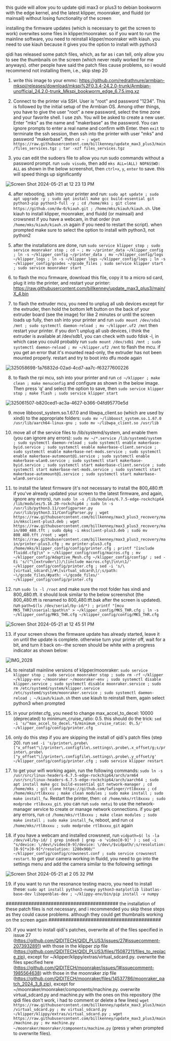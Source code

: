 this guide will allow you to update qidi max3 or plus3 to debian bookworm with the edge kernel, and the latest klipper, moonraker, and fluidd (or mainsail) without losing functionality of the screen

installing the firmware updates (which is necessary to get the screen to work) overwites some files in klipper/moonraker. so if you want to run the mainline software, you need to reinstall klipper/moonraker with kiauh. you need to use kiauh because it gives you the option to install with python3

qidi has released some patch files, which, as far as i can tell, only allow you to see the thumbnails on the screen (which never really worked for me anyways). other people have said the patch files cause problems, so i would recommend not installing them, i.e., skip step 20

1. write this image to your emmc: https://github.com/redrathnure/armbian-mkspi/releases/download/mkspi%2F0.3.4-24.2.0-trunk/Armbian-unofficial_24.2.0-trunk_Mkspi_bookworm_edge_6.7.5.img.xz

2. Connect to the printer via SSH. User is "root" and password "1234". This is followed by the initial setup of the Armbian OS. Among other things, you have to give the user "root" a new password, select the time zone and your favorite shell. I use zsh. You will be asked to create a new user. Enter "mks" as the name and "makerbase" as the password. You can ignore prompts to enter a real name and confirm with Enter. then `exit` to terminate the ssh session, then ssh into the printer with user "mks" and password "makerbase". then `cd ~ ; wget https://raw.githubusercontent.com/billkenney/update_max3_plus3/main/files_services.tgz ; tar -xzf files_services.tgz`

3. you can edit the sudoers file to allow you run sudo commands without a password prompt. run `sudo visudo`, then add `mks ALL=(ALL) NOPASSWD: ALL` as shown in the below screenshot, then `ctrl+x`, `y`, `enter` to save. this will speed things up significantly

![Screen Shot 2024-05-21 at 12 23 13 PM](https://github.com/billkenney/update_max3_plus3/assets/30010560/ab748b47-6701-46ed-ad33-a8aa9ad79321)

4. after rebooting, ssh into your printer and run: `sudo apt update ; sudo apt upgrade -y ; sudo apt install make gcc build-essential git python3-pip python3-full -y ; cd /home/mks ; git clone https://github.com/dw-0/kiauh.git ; /home/mks/kiauh/kiauh.sh`. Use kiauh to install klipper, moonraker, and fluidd (or mainsail) and crowsnest if you have a webcam, in that order (run `/home/mks/kiauh/kiauh.sh` again if you need to restart the script). when prompted make sure to select the option to install with python3, not python2

5. after the installations are done, run `sudo service klipper stop ; sudo service moonraker stop ; cd ~ ; mv ~/printer_data ~/klipper_config ; ln -s ~/klipper_config ~/printer_data ; mv ~/klipper_config/logs ~/klipper_logs ; ln -s ~/klipper_logs ~/klipper_config/logs ; ln -s ~/klipper_config/gcodes ~/gcode_files ; sudo service klipper start ; sudo service moonraker start`

6. to flash the mcu firmware, download this file, copy it to a micro sd card, plug it into the printer, and restart your printer: https://raw.githubusercontent.com/billkenney/update_max3_plus3/main/X_4.bin

7. to flash the extruder mcu, you need to unplug all usb devices except for the extruder, then hold the bottom left button on the back of your extruder board (see the image) for like 2 minutes or until the screen loads up fully, then ssh into your printer and run `sudo mount /dev/sda1 /mnt ; sudo systemctl daemon-reload ; mv ~/klipper.uf2 /mnt` then restart your printer. if you don't unplug all usb devices, i think the extruder is available at /dev/sdb1, you can check with sudo fdisk -l, in which case you could probably run `sudo mount /dev/sdb1 /mnt ; sudo systemctl daemon-reload ; mv ~/klipper.uf2 /mnt` to flash the mcu. if you get an error that it's mounted read-only, the extruder has not been mounted properly. restart and try to boot into dfu mode again

![325058698-1a76832d-02ad-4cd7-aa7c-f63277600226](https://github.com/billkenney/update_max3_plus3/assets/30010560/46a879b1-d77c-468d-b7ab-371fcdcf8673)

8. to flash the rpi mcu, ssh into your printer and run `cd ~/klipper ; make clean ; make menuconfig` and configure as shown in the below image. Then press 'q' and select the option to save, then `sudo service klipper stop ; make flash ; sudo service klipper start`

![325061507-b820ced1-ac3a-4627-b366-04fd95770e5d](https://github.com/billkenney/update_max3_plus3/assets/30010560/de954ba9-a158-42d0-b564-d3a71169f4bc)

9. move libboost_system.so.1.67.0 and libwpa_client.so (which are used by xindi) to the appropriate folders: `sudo mv ~/libboost_system.so.1.67.0 /usr/lib/aarch64-linux-gnu ; sudo mv ~/libwpa_client.so /usr/lib`

10. move all of the service files to /lib/systemd/system, and enable them (you can ignore any errors): `sudo mv ~/*.service /lib/systemd/system ; sudo systemctl daemon-reload ; sudo systemctl enable makerbase-byid.service ; sudo systemctl enable makerbase-client.service ; sudo systemctl enable makerbase-net-mods.service ; sudo systemctl enable makerbase-automount@1.service ; sudo systemctl enable makerbase-wlan0.service ; sudo systemctl start makerbase-byid.service ; sudo systemctl start makerbase-client.service ; sudo systemctl start makerbase-net-mods.service ; sudo systemctl start makerbase-automount@1.service ; sudo systemctl start makerbase-wlan0.service`

11. to install the latest firmware (it's not necessary to install the 800_480.tft if you've already updated your screen to the latest firmware, and again, ignore any errors), run `sudo ln -s /lib/modules/6.7.5-edge-rockchip64 /lib/modules/5.16.20-rockchip64 ; sudo ln -s /usr/lib/python3.11/configparser.py /usr/lib/python3.11/ConfigParser.py ; wget https://raw.githubusercontent.com/billkenney/max3_plus3_recovery/main/mksclient-plus3.deb ; wget https://raw.githubusercontent.com/billkenney/max3_plus3_recovery/main/800_480.tft ; sudo dpkg -i mksclient-plus3.deb ; sudo mv 800_480.tft /root ; wget https://raw.githubusercontent.com/billkenney/max3_plus3_recovery/main/printer-plus3.cfg ; mv printer-plus3.cfg /home/mks/klipper_config/config/printer.cfg ; printf "[include fluidd.cfg]\n" > ~/klipper_config/config/macros.cfg ; mv ~/klipper_config/Adaptive_Mesh.cfg ~/klipper_config/config/ ; sed -Ei 's/(^\[extruder\])/\[include macros.cfg\]\n\n\1/' ~/klipper_config/config/printer.cfg ; sed -i 's/\[virtual_sdcard\]/#\[virtual_sdcard\]/;s/path: ~\/gcode_files/#path: ~\/gcode_files/' ~/klipper_config/config/printer.cfg`

12. run `sudo ls -l /root` and make sure the root folder has xindi and 800_480.tft. it should look similar to the below screenshot (the 800_480.tft is renamed to 800_480.tft.bak after the screen is updated). run `path=$(ls /dev/serial/by-id/*) ; printf "[mcu MKS_THR]\nserial:$path\n" > ~/klipper_config/MKS_THR.cfg ; ln -s ~/klipper_config/MKS_THR.cfg ~/klipper_config/config/MKS_THR.cfg`

![Screen Shot 2024-05-21 at 12 45 51 PM](https://github.com/billkenney/update_max3_plus3/assets/30010560/45925ca0-fbb1-432f-952c-ab1e7268a6cb)

13. if your screen shows the firmware update has already started, leave it on until the update is complete. otherwise turn your printer off, wait for a bit, and turn it back on--the screen should be white with a progress indicator as shown below: 

![IMG_2028](https://github.com/billkenney/update_max3_plus3/assets/30010560/f5cf29b5-9c42-475f-9e84-a78b302265bf)

14. to reinstall mainline versions of klipper/moonraker: `sudo service klipper stop ; sudo service moonraker stop ; sudo rm -rf ~/klipper ~/klippy-env ~/moonraker ~/moonraker-env ; sudo systemctl disable klipper.service ; sudo systemctl disable moonraker.service ; sudo rm /etc/systemd/system/klipper.service /etc/systemd/system/moonraker.service ; sudo systemctl daemon-reload ; ~/kiauh/kiauh.sh` then use kiauh to reinstall them, again select python3 when prompted

15. in your printer.cfg, you need to change max_accel_to_decel: 10000 (deprecated) to minimum_cruise_ratio: 0.5. this should do the trick: `sed -i 's/^max_accel_to_decel.*$/minimum_cruise_ratio: 0\.5/' ~/klipper_config/config/printer.cfg`

16. only do this step if you are skipping the install of qidi's patch files (step 20). run `sed -i 's/printer\.probe\["x_offset"\]/printer\.configfile\.settings\.probe\.x_offset/g;s/printer\.probe\["y_offset"\]/printer\.configfile\.settings\.probe\.y_offset/g' ~/klipper_config/config/printer.cfg ; sudo service klipper restart`

17. to get your wifi working again, run the following commands: `sudo ln -s /usr/src/linux-headers-6.7.5-edge-rockchip64/arch/arm64 /usr/src/linux-headers-6.7.5-edge-rockchip64/arch/aarch64 ; sudo apt install make gcc build-essential git network-manager ; cd /home/mks ; git clone https://github.com/lwfinger/rtl8xxxu ; cd /home/mks/rtl8xxxu ; make clean modules ; sudo make install ; sudo make install_fw`. Restart the printer, then: `cd /home/mks/rtl8xxxu ; sudo modprobe rtl8xxxu_git`. you can run `sudo nmtui` to use the network-manager service to create or manage network connections. if you get any errors, run `cd /home/mks/rtl8xxxu ; make clean modules ; sudo make install ; sudo make install_fw`, reboot, and run `cd /home/mks/rtl8xxxu ; sudo modprobe rtl8xxxu_git` again

18. if you have a webcam and installed crowsnest, run `vidpath=$( ls -la /dev/v4l/by-id/ | grep index0 | grep -o 'video[0-9]' ) ; sed -i "s/device: \/dev\/video[0-9]/device: \/dev\/$vidpath/;s/resolution: [0-9]*x[0-9]*/resolution: 1280x960/" ~/klipper_config/config/crowsnest.conf ; sudo service crowsnest restart`. to get your camera working in fluidd, you need to go into the settings menu and add the camera similar to the following settings

![Screen Shot 2024-05-21 at 2 05 32 PM](https://github.com/billkenney/update_max3_plus3/assets/30010560/0355ab05-e16e-4db3-ac47-b6ec409742c1)

19. if you want to run the resonance testing macro, you need to install these: `sudo apt install python3-numpy python3-matplotlib libatlas-base-dev libopenblas-dev ; ~/klippy-env/bin/pip install -v numpy`

######################################## the installation of these patch files is not necessary, and i recommended you skip these steps as they could cause problems. although they could get thumbnails working on the screen again ########################################

20. if you want to install qidi's patches, overwrite all of the files specified in issue 27 (https://github.com/QIDITECH/QIDI_PLUS3/issues/27#issuecomment-2073932891) with those in the klipper zip file (https://github.com/QIDITECH/QIDI_PLUS3/files/15087211/files_to_replace.zip), except for ~/klipper/klippy/extras/virtual_sdcard.py. overwrite the files specified here (https://github.com/QIDITECH/moonraker/issues/1#issuecomment-1985564638) with those in the moonraker zip file (https://github.com/QIDITECH/moonraker/files/14537786/moonraker_patch_2024_3_8.zip), except for ~/moonraker/moonraker/components/machine.py. overwrite virtual_sdcard.py and machine.py with the ones on this repository (the qidi files don't work, i had to comment or delete a few lines) `wget https://raw.githubusercontent.com/billkenney/update_max3_plus3/main/virtual_sdcard.py ; mv virtual_sdcard.py ~/klipper/klippy/extras/virtual_sdcard.py ; wget https://raw.githubusercontent.com/billkenney/update_max3_plus3/main/machine.py ; mv machine.py ~/moonraker/moonraker/components/machine.py` (press y when prompted to overwrite files).
